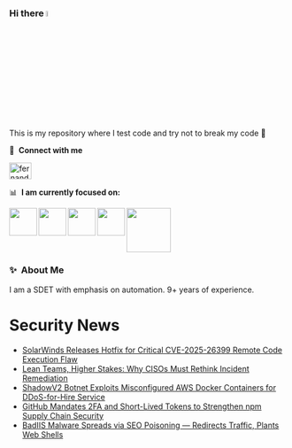 ### Hi there <a href="https://www.gautamkrishnar.com/"><img src="https://media.giphy.com/media/hvRJCLFzcasrR4ia7z/giphy.gif" width="5%"></a>
This is my repository where I test code and try not to break my code :rofl:

🔗 &nbsp;**Connect with me**
<p align="left">
<a href="https://linkedin.com/in/fernandorlcruz" target="blank"><img align="center" src="https://raw.githubusercontent.com/rahuldkjain/github-profile-readme-generator/master/src/images/icons/Social/linked-in-alt.svg" alt="fernando cruz" height="30" width="40" /></a>
  
📊 &nbsp;**I am currently focused on:**

<img align="left" width='50' height='50' src="https://cdn.jsdelivr.net/gh/devicons/devicon/icons/python/python-original-wordmark.svg" />
<img align="left" width='50' height='50' src="https://cdn.jsdelivr.net/gh/devicons/devicon/icons/csharp/csharp-original.svg" />
<img align="left" width='50' height='50' src="https://cdn.jsdelivr.net/gh/devicons/devicon/icons/jenkins/jenkins-original.svg" />
<img align="left" width='50' height='50' src="https://www.svgrepo.com/show/306098/githubactions.svg" />
<img width='80' height='80' src="https://cdn2.vectorstock.com/i/1000x1000/64/81/security-testing-concept-icon-safety-audit-key-vector-29166481.jpg" />
          
          
  
### ✨&nbsp; About Me

I am a SDET with emphasis on automation. 9+ years of experience.

# Security News
<!-- BLOG-POST-LIST:START -->
- [SolarWinds Releases Hotfix for Critical CVE-2025-26399 Remote Code Execution Flaw](https://thehackernews.com/2025/09/solarwinds-releases-hotfix-for-critical.html)
- [Lean Teams, Higher Stakes: Why CISOs Must Rethink Incident Remediation](https://thehackernews.com/2025/09/lean-teams-higher-stakes-why-cisos-must.html)
- [ShadowV2 Botnet Exploits Misconfigured AWS Docker Containers for DDoS-for-Hire Service](https://thehackernews.com/2025/09/shadowv2-botnet-exploits-misconfigured.html)
- [GitHub Mandates 2FA and Short-Lived Tokens to Strengthen npm Supply Chain Security](https://thehackernews.com/2025/09/github-mandates-2fa-and-short-lived.html)
- [BadIIS Malware Spreads via SEO Poisoning — Redirects Traffic, Plants Web Shells](https://thehackernews.com/2025/09/badiis-malware-spreads-via-seo.html)
<!-- BLOG-POST-LIST:END -->
